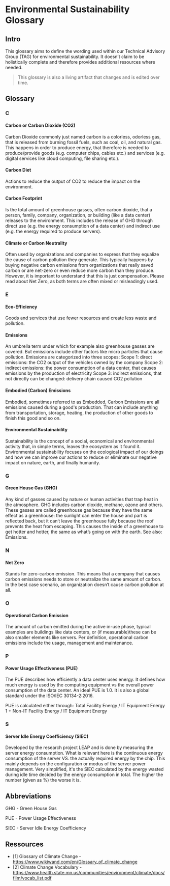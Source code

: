 # Environmental Sustainability Glossary

## Intro
This glossary aims to define the wording used within our Technical Advisory Group (TAG) for environmental sustainability. It doesn’t claim to be holistically complete and therefore provides additional resources where needed. 

> This glossary is also a living artifact that changes and is edited over time.

## Glossary
### C
#### **Carbon or Carbon Dioxide (CO2)**
Carbon Dioxide commonly just named carbon is a colorless, odorless gas, that is released from burning fossil fuels, such as coal, oil, and natural gas. This happens in order to produce energy, that therefore is needed to produce/provide goods (e.g. computer chips, cables etc.) and services (e.g. digital services like cloud computing, file sharing etc.).

#### **Carbon Diet**
Actions to reduce the output of CO2 to reduce the impact on the environment.


#### **Carbon Footprint**
Is the total amount of greenhouse gasses, often carbon dioxide, that a person, family, company, organization, or building (like a data center) releases to the environment. This includes the release of GHG through direct use (e.g. the energy consumption of a data center) and indirect use (e.g. the energy required to produce servers).

#### **Climate or Carbon Neutrality**
Often used by organizations and companies to express that they equalize the cause of carbon pollution they generate. This typically happens by buying negative carbon emissions from organizations that really saved carbon or are net-zero or even reduce more carbon than they produce. However, it is important to understand that this is just compensation. Please read about Net Zero, as both terms are often mixed or misleadingly used.

### E
#### **Eco-Efficiency**
Goods and services that use fewer resources and create less waste and pollution.

#### **Emissions**
An umbrella term under which for example also greenhouse gasses are covered. But emissions include other factors like micro particles that cause pollution. Emissions are categorized into three scopes:
Scope 1: direct emissions: the CO2 output of the vehicles owned by the company
Scope 2: indirect emissions: the power consumption of a data center, that causes emissions by the production of electricity
Scope 3: indirect emissions, that not directly can be changed: delivery chain caused CO2 pollution


#### **Embodied (Carbon) Emissions**
Embodied, sometimes referred to as Embedded, Carbon Emissions are all emissions caused during a good's production. That can include anything from transportation, storage, heating, the production of other goods to finish this good and so on.

#### **Environmental Sustainability**
Sustainability is the concept of a social, economical and environmental activity that, in simple terms, leaves the ecosystem as it found it. Environmental sustainability focuses on the ecological impact of our doings and how we can improve our actions to reduce or eliminate our negative impact on nature, earth, and finally humanity.

### G
#### **Green House Gas (GHG)**
Any kind of gasses caused by nature or human activities that trap heat in the atmosphere. GHG includes carbon dioxide, methane, ozone and others. These gasses are called greenhouse gas because they have the same effect as a greenhouse: the sunlight can enter the house and part is reflected back, but it can‘t leave the greenhouse fully because the roof prevents the heat from escaping. This causes the inside of a greenhouse to get hotter and hotter, the same as what’s going on with the earth. See also: Emissions.

### N
#### **Net Zero**
Stands for zero-carbon emission. This means that a company that causes carbon emissions needs to store or neutralize the same amount of carbon. In the best case scenario, an organization doesn‘t cause carbon pollution at all.

### O
#### **Operational Carbon Emission**
The amount of carbon emitted during the active in-use phase, typical examples are buildings like data centers, or (if measurable)these can be also smaller elements like servers. Per definition, operational carbon emissions include the usage, management and maintenance.

### P
#### **Power Usage Effectiveness (PUE)**
The PUE describes how efficiently a data center uses energy. It defines how much energy is used by the computing equipment vs the overall power consumption of the data center. An ideal PUE is 1.0. It is also a global standard under the ISO/IEC 30134-2:2016.

PUE is calculated either through:
Total Facility Energy / IT Equipment Energy
1 + Non-IT Facility Energy / IT Equipment Energy

### S
#### **Server Idle Energy Coefficiency (SIEC)**
Developed by the research project LEAP and is done by measuring the server energy consumption. What is relevant here is the continuous energy consumption of the server VS. the actually required energy by the chip. This mainly depends on the configuration or modus of the server power management. Very simplified, it's the SIEC calculated by the energy wasted during idle time decided by the energy consumption in total. The higher the number (given as %) the worse it is.

## Abbreviations

GHG - Green House Gas

PUE - Power Usage Effectiveness

SIEC - Server Idle Energy Coefficiency




## Ressources
* [1] Glossary of Climate Change - https://www.wikiwand.com/en/Glossary_of_climate_change
* [2] Climate Change Vocabulary - https://www.health.state.mn.us/communities/environment/climate/docs/film/vocab_list.pdf

